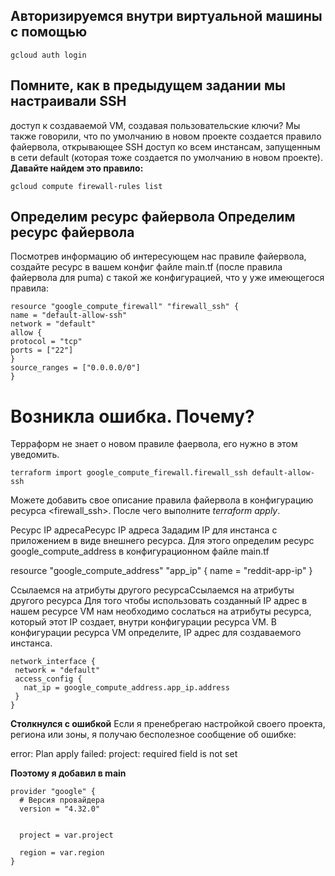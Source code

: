 ## Авторизируемся внутри виртуальной машины с помощью
```
gcloud auth login
```

## Помните, как в предыдущем задании мы настраивали SSH
доступ к создаваемой VM, создавая пользовательские ключи?
Мы также говорили, что по умолчанию в новом проекте
создается правило файервола, открывающее SSH доступ ко всем
инстансам, запущенным в сети default (которая тоже создается по
умолчанию в новом проекте).
**Давайте найдем это правило:**
```
gcloud compute firewall-rules list
```

## Определим ресурс файервола Определим ресурс файервола
Посмотрев информацию об интересующем нас правиле
файервола, создайте ресурс в вашем конфиг файле main.tf
(после правила файервола для puma) с такой же конфигурацией,
что у уже имеющегося правила:
```
resource "google_compute_firewall" "firewall_ssh" {
name = "default-allow-ssh"
network = "default"
allow {
protocol = "tcp"
ports = ["22"]
}
source_ranges = ["0.0.0.0/0"]
}
```
# Возникла ошибка. Почему?

Терраформ не знает о новом правиле фаервола, его нужно в этом уведомить.
```
terraform import google_compute_firewall.firewall_ssh default-allow-ssh
```
Можете добавить свое
описание правила файервола в конфигурацию ресурса <firewall_ssh>.
После чего выполните *terraform apply*.

Ресурс IP адресаРесурс IP адреса
Зададим IP для инстанса с приложением в виде внешнего
ресурса. Для этого определим ресурс google_compute_address в
конфигурационном файле main.tf

resource "google_compute_address" "app_ip" {
  name = "reddit-app-ip"
}

Ссылаемся на атрибуты другого ресурсаСсылаемся на атрибуты другого ресурса
Для того чтобы использовать созданный IP адрес в нашем
ресурсе VM нам необходимо сослаться на атрибуты ресурса,
который этот IP создает, внутри конфигурации ресурса VM. В
конфигурации ресурса VM определите, IP адрес для создаваемого
инстанса.

```
network_interface {
 network = "default"
 access_config {
   nat_ip = google_compute_address.app_ip.address
 }
}
```

**Столкнулся с ошибкой**
Если я пренебрегаю настройкой своего проекта, региона или зоны, я получаю бесполезное сообщение об ошибке:

error: Plan apply failed: project: required field is not set

**Поэтому я добавил в main**

```
provider "google" {
  # Версия провайдера
  version = "4.32.0"

  
  project = var.project

  region = var.region
}
```